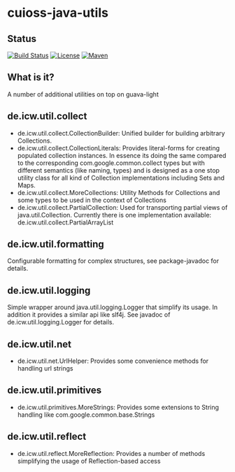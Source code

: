 # cuioss-java-utils

## Status
[![Build Status](https://travis-ci.com/cuioss/cuioss-java-utils.svg?branch=master)](https://travis-ci.org/cuioss/cuioss-java-utils)
[![License](http://img.shields.io/:license-apache-blue.svg)](http://www.apache.org/licenses/LICENSE-2.0.html)
[![Maven](https://img.shields.io/maven-metadata/v/http/central.maven.org/maven2/com/github/cuioss/cuioss-java-utils/maven-metadata.xml.svg)](http://central.maven.org/maven2/com/github/cuioss/cuioss-java-utils/)

## What is it?
A number of additional utilities on top on guava-light

## de.icw.util.collect
- de.icw.util.collect.CollectionBuilder: Unified builder for building arbitrary Collections.
- de.icw.util.collect.CollectionLiterals: Provides literal-forms for creating populated collection instances. In essence its doing the same compared to the corresponding com.google.common.collect types but with different semantics (like naming, types) and is designed as a one stop utility class for all kind of Collection implementations including Sets and Maps.
- de.icw.util.collect.MoreCollections:  Utility Methods for Collections and some types to be used in the context of Collections
- de.icw.util.collect.PartialCollection: Used for transporting partial views of java.util.Collection. Currently there is one implementation available: de.icw.util.collect.PartialArrayList

## de.icw.util.formatting
Configurable formatting for complex structures, see package-javadoc for details.

## de.icw.util.logging
Simple wrapper around java.util.logging.Logger that simplify its usage. In addition it provides a similar api like slf4j. See javadoc of de.icw.util.logging.Logger for details.

## de.icw.util.net
- de.icw.util.net.UrlHelper: Provides some convenience methods for handling url strings

## de.icw.util.primitives
- de.icw.util.primitives.MoreStrings: Provides some extensions to String handling like com.google.common.base.Strings

## de.icw.util.reflect
- de.icw.util.reflect.MoreReflection: Provides a number of methods simplifying the usage of Reflection-based access